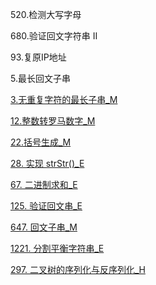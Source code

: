 
520.检测大写字母

680.验证回文字符串 Ⅱ

93.复原IP地址

5.最长回文子串

[3.无重复字符的最长子串_M](../explain/3.无重复字符的最长子串_M.md)

[12.整数转罗马数字_M](../explain/12.整数转罗马数字_M.md)

[22.括号生成_M](../explain/22.括号生成_M.md)

[28. 实现 strStr()_E](../explain/28.%20实现%20strStr()_E.md)

[67. 二进制求和_E](../explain/67.%20二进制求和_E.md)

[125. 验证回文串_E](../explain/125.%20验证回文串_E.md)

[647. 回文子串_M](../explain/647.%20回文子串_M.md)

[1221. 分割平衡字符串_E](../explain/1221.%20分割平衡字符串_E.md)

[297. 二叉树的序列化与反序列化_H](../explain/297.%20二叉树的序列化与反序列化_H.md)
